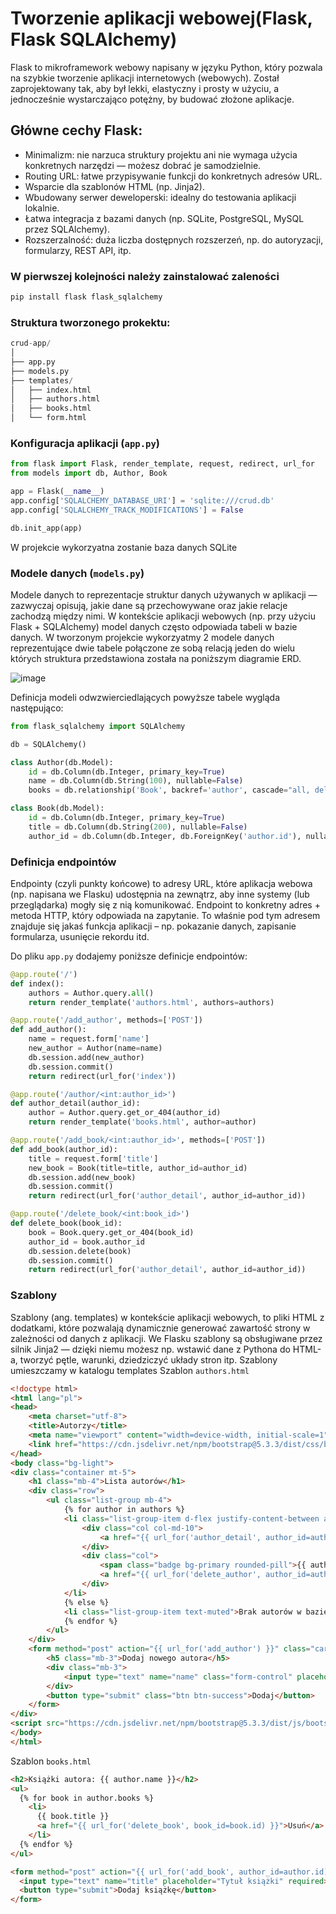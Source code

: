 # Tworzenie aplikacji webowej(Flask, Flask SQLAlchemy)
Flask to mikroframework webowy napisany w języku Python, który pozwala na szybkie tworzenie aplikacji internetowych (webowych). Został zaprojektowany tak, aby był lekki, elastyczny i prosty w użyciu, a jednocześnie wystarczająco potężny, by budować złożone aplikacje.

## Główne cechy Flask:
- Minimalizm: nie narzuca struktury projektu ani nie wymaga użycia konkretnych narzędzi — możesz dobrać je samodzielnie.
- Routing URL: łatwe przypisywanie funkcji do konkretnych adresów URL.
- Wsparcie dla szablonów HTML (np. Jinja2).
- Wbudowany serwer deweloperski: idealny do testowania aplikacji lokalnie.
- Łatwa integracja z bazami danych (np. SQLite, PostgreSQL, MySQL przez SQLAlchemy).
- Rozszerzalność: duża liczba dostępnych rozszerzeń, np. do autoryzacji, formularzy, REST API, itp.

### W pierwszej kolejności należy zainstalować zaleności
```Python
pip install flask flask_sqlalchemy
```

### Struktura tworzonego prokektu:
```Python
crud-app/
│
├── app.py
├── models.py
├── templates/
│   ├── index.html
│   ├── authors.html
│   ├── books.html
│   └── form.html
```

### Konfiguracja aplikacji (`app.py`)
```Python
from flask import Flask, render_template, request, redirect, url_for
from models import db, Author, Book

app = Flask(__name__)
app.config['SQLALCHEMY_DATABASE_URI'] = 'sqlite:///crud.db'
app.config['SQLALCHEMY_TRACK_MODIFICATIONS'] = False

db.init_app(app)
```
W projekcie wykorzyatna zostanie baza danych SQLite

### Modele danych (`models.py`)
Modele danych to reprezentacje struktur danych używanych w aplikacji — zazwyczaj opisują, jakie dane są przechowywane oraz jakie relacje zachodzą między nimi. W kontekście aplikacji webowych (np. przy użyciu Flask + SQLAlchemy) model danych często odpowiada tabeli w bazie danych. W tworzonym projekcie wykorzyatmy 2 modele danych reprezentujące dwie tabele połączone ze sobą relacją jeden do wielu których struktura przedstawiona została na poniższym diagramie ERD.

![image](https://github.com/user-attachments/assets/4247af0c-f9bd-462e-aeb3-c40d54dd4b42)

Definicja modeli odwzwierciedlających powyższe tabele wygląda następująco:
```Python
from flask_sqlalchemy import SQLAlchemy

db = SQLAlchemy()

class Author(db.Model):
    id = db.Column(db.Integer, primary_key=True)
    name = db.Column(db.String(100), nullable=False)
    books = db.relationship('Book', backref='author', cascade="all, delete", lazy=True)

class Book(db.Model):
    id = db.Column(db.Integer, primary_key=True)
    title = db.Column(db.String(200), nullable=False)
    author_id = db.Column(db.Integer, db.ForeignKey('author.id'), nullable=False)

```

### Definicja endpointów
Endpointy (czyli punkty końcowe) to adresy URL, które aplikacja webowa (np. napisana we Flasku) udostępnia na zewnątrz, aby inne systemy (lub przeglądarka) mogły się z nią komunikować.
Endpoint to konkretny adres + metoda HTTP, który odpowiada na zapytanie. To właśnie pod tym adresem znajduje się jakaś funkcja aplikacji – np. pokazanie danych, zapisanie formularza, usunięcie rekordu itd.

Do pliku `app.py` dodajemy poniższe definicje endpointów:
```Python
@app.route('/')
def index():
    authors = Author.query.all()
    return render_template('authors.html', authors=authors)

@app.route('/add_author', methods=['POST'])
def add_author():
    name = request.form['name']
    new_author = Author(name=name)
    db.session.add(new_author)
    db.session.commit()
    return redirect(url_for('index'))

@app.route('/author/<int:author_id>')
def author_detail(author_id):
    author = Author.query.get_or_404(author_id)
    return render_template('books.html', author=author)

@app.route('/add_book/<int:author_id>', methods=['POST'])
def add_book(author_id):
    title = request.form['title']
    new_book = Book(title=title, author_id=author_id)
    db.session.add(new_book)
    db.session.commit()
    return redirect(url_for('author_detail', author_id=author_id))

@app.route('/delete_book/<int:book_id>')
def delete_book(book_id):
    book = Book.query.get_or_404(book_id)
    author_id = book.author_id
    db.session.delete(book)
    db.session.commit()
    return redirect(url_for('author_detail', author_id=author_id))

```
### Szablony
Szablony (ang. templates) w kontekście aplikacji webowych, to pliki HTML z dodatkami, które pozwalają dynamicznie generować zawartość strony w zależności od danych z aplikacji.
We Flasku szablony są obsługiwane przez silnik Jinja2 — dzięki niemu możesz np. wstawić dane z Pythona do HTML-a, tworzyć pętle, warunki, dziedziczyć układy stron itp.
Szablony umieszczamy w katalogu templates
Szablon `authors.html`
```HTML
<!doctype html>
<html lang="pl">
<head>
    <meta charset="utf-8">
    <title>Autorzy</title>
    <meta name="viewport" content="width=device-width, initial-scale=1">
    <link href="https://cdn.jsdelivr.net/npm/bootstrap@5.3.3/dist/css/bootstrap.min.css" rel="stylesheet">
</head>
<body class="bg-light">
<div class="container mt-5">
    <h1 class="mb-4">Lista autorów</h1>
    <div class="row">
        <ul class="list-group mb-4">
            {% for author in authors %}
            <li class="list-group-item d-flex justify-content-between align-items-center">
                <div class="col col-md-10">
                    <a href="{{ url_for('author_detail', author_id=author.id) }}">{{ author.name }}</a>
                </div>
                <div class="col">
                    <span class="badge bg-primary rounded-pill">{{ author.books|length }} książek</span>
                    <a href="{{ url_for('delete_author', author_id=author.id) }}"><button class="btn btn-danger" type="submit" >Usuń</button></a>
                </div>
            </li>
            {% else %}
            <li class="list-group-item text-muted">Brak autorów w bazie.</li>
            {% endfor %}
        </ul>
    </div>
    <form method="post" action="{{ url_for('add_author') }}" class="card p-3 shadow-sm">
        <h5 class="mb-3">Dodaj nowego autora</h5>
        <div class="mb-3">
            <input type="text" name="name" class="form-control" placeholder="Imię i nazwisko autora" required>
        </div>
        <button type="submit" class="btn btn-success">Dodaj</button>
    </form>
</div>
<script src="https://cdn.jsdelivr.net/npm/bootstrap@5.3.3/dist/js/bootstrap.bundle.min.js"></script>
</body>
</html>
```
Szablon `books.html`
```HTML
<h2>Książki autora: {{ author.name }}</h2>
<ul>
  {% for book in author.books %}
    <li>
      {{ book.title }}
      <a href="{{ url_for('delete_book', book_id=book.id) }}">Usuń</a>
    </li>
  {% endfor %}
</ul>

<form method="post" action="{{ url_for('add_book', author_id=author.id) }}">
  <input type="text" name="title" placeholder="Tytuł książki" required>
  <button type="submit">Dodaj książkę</button>
</form>
```
